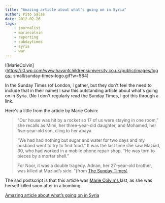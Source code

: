 ```yaml
---
title: "Amazing article about what’s going on in Syria"
author: Pito Salas
date: 2012-02-26
tags:
    - journalist
    - mariecolvin
    - reporting
    - subdaytimes
    - syria
    - war
---
```




![MarieColvin](https://i0.wp.com/www.havantchildrensuniversity.co.uk/public/images/logos-
small/sunday-times-logo.gif?w=584)

In the Sunday Times (of London, I gather, but they don't feel the need to
include that in their name) I saw this outstanding article about what's going
on in Syria. (No I don't regularly read the Sunday Times, I got this through a
link.

Here's a little from the article by Marie Colvin:

> "Our house was hit by a rocket so 17 of us were staying in one room,” she
> recalls as Mimi, her three-year-old daughter, and Mohamed, her five-year-old
> son, cling to her abaya.
>
> “We had had nothing but sugar and water for two days and my husband went to
> try to find food.” It was the last time she saw Maziad, 30, who had worked
> in a mobile phone repair shop. “He was torn to pieces by a mortar shell.”
>
> For Noor, it was a double tragedy. Adnan, her 27-year-old brother, was
> killed at Maziad’s side. "(from [The Sunday
> Times)](<http://www.thesundaytimes.co.uk/sto/public/news/article874796.ece>)

The sad postscript is that this article was [Marie Colvin's
](<http://www.thesundaytimes.co.uk/sto/public/MarieColvin/>)last, as she was
herself killed soon after in a bombing.


[Amazing article about what’s going on in Syria](None)
